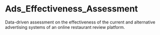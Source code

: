 # Ads_Effectiveness_Assessment
Data-driven assessment on the effectiveness of the current and alternative advertising systems of an online restaurant review platform.
